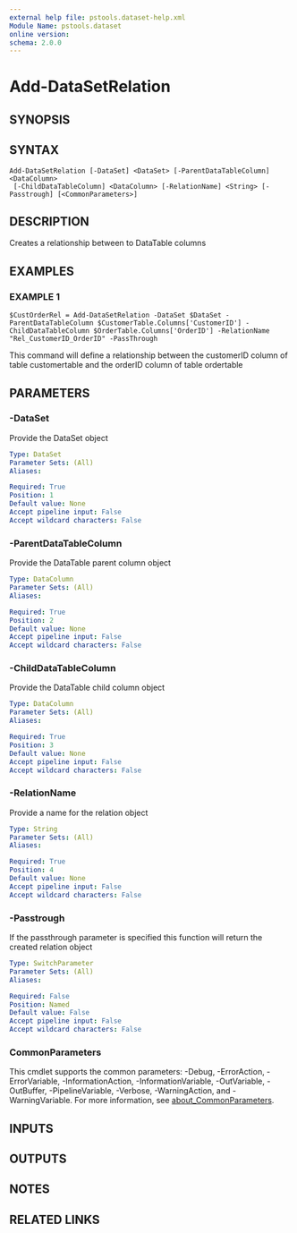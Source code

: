```yaml
---
external help file: pstools.dataset-help.xml
Module Name: pstools.dataset
online version:
schema: 2.0.0
---
```


# Add-DataSetRelation

## SYNOPSIS

## SYNTAX

```
Add-DataSetRelation [-DataSet] <DataSet> [-ParentDataTableColumn] <DataColumn>
 [-ChildDataTableColumn] <DataColumn> [-RelationName] <String> [-Passtrough] [<CommonParameters>]
```

## DESCRIPTION
Creates a relationship between to DataTable columns

## EXAMPLES

### EXAMPLE 1
```
$CustOrderRel = Add-DataSetRelation -DataSet $DataSet -ParentDataTableColumn $CustomerTable.Columns['CustomerID'] -ChildDataTableColumn $OrderTable.Columns['OrderID'] -RelationName "Rel_CustomerID_OrderID" -PassThrough
```

This command will define a relationship between the customerID column of table customertable and the orderID column of table ordertable

## PARAMETERS

### -DataSet
Provide the DataSet object

```yaml
Type: DataSet
Parameter Sets: (All)
Aliases:

Required: True
Position: 1
Default value: None
Accept pipeline input: False
Accept wildcard characters: False
```

### -ParentDataTableColumn
Provide the DataTable parent column object

```yaml
Type: DataColumn
Parameter Sets: (All)
Aliases:

Required: True
Position: 2
Default value: None
Accept pipeline input: False
Accept wildcard characters: False
```

### -ChildDataTableColumn
Provide the DataTable child column object

```yaml
Type: DataColumn
Parameter Sets: (All)
Aliases:

Required: True
Position: 3
Default value: None
Accept pipeline input: False
Accept wildcard characters: False
```

### -RelationName
Provide a name for the relation object

```yaml
Type: String
Parameter Sets: (All)
Aliases:

Required: True
Position: 4
Default value: None
Accept pipeline input: False
Accept wildcard characters: False
```

### -Passtrough
If the passthrough parameter is specified this function will return the created relation object

```yaml
Type: SwitchParameter
Parameter Sets: (All)
Aliases:

Required: False
Position: Named
Default value: False
Accept pipeline input: False
Accept wildcard characters: False
```

### CommonParameters
This cmdlet supports the common parameters: -Debug, -ErrorAction, -ErrorVariable, -InformationAction, -InformationVariable, -OutVariable, -OutBuffer, -PipelineVariable, -Verbose, -WarningAction, and -WarningVariable. For more information, see [about_CommonParameters](http://go.microsoft.com/fwlink/?LinkID=113216).

## INPUTS

## OUTPUTS

## NOTES

## RELATED LINKS
